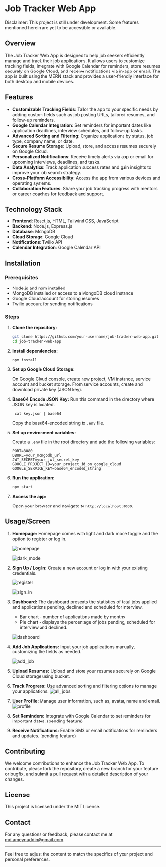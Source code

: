 # Job Tracker Web App
Disclaimer: This project is still under development. Some features mentioned herein are yet to be accessible or available.

## Overview

The Job Tracker Web App is designed to help job seekers efficiently manage and track their job applications. It allows users to customize tracking fields, integrate with Google Calendar for reminders, store resumes securely on Google Cloud, and receive notifications via in-app or email. The app is built using the MERN stack and provides a user-friendly interface for both desktop and mobile devices.

## Features

- **Customizable Tracking Fields**: Tailor the app to your specific needs by adding custom fields such as job posting URLs, tailored resumes, and follow-up reminders.
- **Google Calendar Integration**: Set reminders for important dates like application deadlines, interview schedules, and follow-up tasks.
- **Advanced Sorting and Filtering**: Organize applications by status, job type, company name, or date.
- **Secure Resume Storage**: Upload, store, and access resumes securely on Google Cloud.
- **Personalized Notifications**: Receive timely alerts via app or email for upcoming interviews, deadlines, and tasks.
- **Data Analytics**: Track application success rates and gain insights to improve your job search strategy.
- **Cross-Platform Accessibility**: Access the app from various devices and operating systems.
- **Collaboration Features**: Share your job tracking progress with mentors or career coaches for feedback and support.

## Technology Stack

- **Frontend**: React.js, HTML, Tailwind CSS, JavaScript
- **Backend**: Node.js, Express.js
- **Database**: MongoDB
- **Cloud Storage**: Google Cloud
- **Notifications**: Twilio API
- **Calendar Integration**: Google Calendar API

## Installation

### Prerequisites

- Node.js and npm installed
- MongoDB installed or access to a MongoDB cloud instance
- Google Cloud account for storing resumes
- Twilio account for sending notifications

### Steps

1. **Clone the repository:**

    ```sh
    git clone https://github.com/your-username/job-tracker-web-app.git
    cd job-tracker-web-app
    ```

2. **Install dependencies:**

    ```sh
    npm install
    ```

3.  **Set up Google Cloud Storage:**

    On Google Cloud console, create new project, VM instance, service account and bucket storage. From service accounts, create and download private key (JSON key).

5. **Base64 Encode JSON Key:**
    Run this command in the directory where JSON key is located.
   ```
    cat key.json | base64
    ```
    Copy the base64-encoded string to `.env` file.
    
6.  **Set up environment variables:**

    Create a `.env` file in the root directory and add the following variables:

    ```env
    PORT=8080
    DBURL=your_mongodb_url
    JWT_SECRET=your_jwt_secret_key
    GOOGLE_PROJECT_ID=your_project_id_on_google_cloud
    GOOGLE_SERVICE_KEY=base64_encoded_string
    
    ```

7. **Run the application:**

    ```sh
    npm start
    ```

8. **Access the app:**

    Open your browser and navigate to `http://localhost:8080`.

## Usage/Screen

1. **Homepage:**
   Homepage comes with light and dark mode toggle and the option to register or log in.

   ![homepage](client/public/output/homepage.png)
   
   ![dark_mode](client/public/output/dark_mode.png)
   
2. **Sign Up / Log In:**
   Create a new account or log in with your existing credentials.

   ![register](client/public/output/register.png)
   
   ![sign_in](client/public/output/sign_in.png)
   
3. **Dashboard:**
   The dashboard presents the statistics of total jobs applied and applications pending, declined and scheduled for interview.
   - Bar chart - number of applications made by months
   - Pie chart - displays the percentage of jobs pending, scheduled for interview and declined.
   
   ![dashboard](client/public/output/dashboard.png)
   
5. **Add Job Applications:**
   Input your job applications manually, customizing the fields as needed.

    ![add_job](client/public/output/add_job.png)

6. **Upload Resumes:**
   Upload and store your resumes securely on Google Cloud storage using bucket.

7. **Track Progress:**
   Use advanced sorting and filtering options to manage your applications.
    ![all_jobs](client/public/output/all_jobs.png)

8. **User Profile:**
   Manage user information, such as, avatar, name and email.
   ![profile](client/public/output/profile.png)
   
9. **Set Reminders:** 
   Integrate with Google Calendar to set reminders for important dates. (pending feature)

10. **Receive Notifications:** 
   Enable SMS or email notifications for reminders and updates. (pending feature)

## Contributing

We welcome contributions to enhance the Job Tracker Web App. To contribute, please fork the repository, create a new branch for your feature or bugfix, and submit a pull request with a detailed description of your changes.

## License

This project is licensed under the MIT License.

## Contact

For any questions or feedback, please contact me at md.ameynuddin@gmail.com.

---

Feel free to adjust the content to match the specifics of your project and personal preferences.
